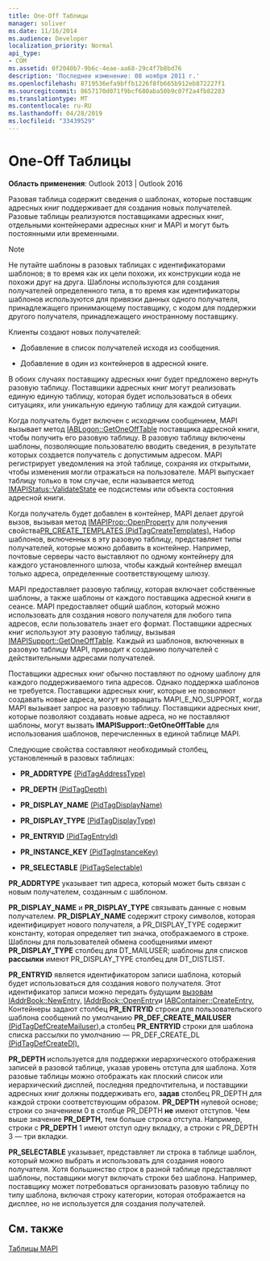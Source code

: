 ```yaml
---
title: One-Off Таблицы
manager: soliver
ms.date: 11/16/2014
ms.audience: Developer
localization_priority: Normal
api_type:
- COM
ms.assetid: 0f2040b7-9b6c-4eae-aa68-29c4f7b8bd76
description: 'Последнее изменение: 08 ноября 2011 г.'
ms.openlocfilehash: 8719536efa9bffb1226f8fb665b912eb872227f1
ms.sourcegitcommit: 8657170d071f9bcf680aba50b9c07f2a4fb82283
ms.translationtype: MT
ms.contentlocale: ru-RU
ms.lasthandoff: 04/28/2019
ms.locfileid: "33439529"
---
```

# <a name="one-off-tables"></a>One-Off Таблицы

**Область применения**: Outlook 2013 | Outlook 2016 
  
Разовая таблица содержит сведения о шаблонах, которые поставщик адресных книг поддерживает для создания новых получателей. Разовые таблицы реализуются поставщиками адресных книг, отдельными контейнерами адресных книг и MAPI и могут быть постоянными или временными. 
  
> [!NOTE]
> Не путайте шаблоны в разовых таблицах с идентификаторами шаблонов; в то время как их цели похожи, их конструкции кода не похожи друг на друга. Шаблоны используются для создания получателей определенного типа, в то время как идентификаторы шаблонов используются для привязки данных одного получателя, принадлежащего принимающему поставщику, с кодом для поддержки другого получателя, принадлежащего иностранному поставщику. 
  
Клиенты создают новых получателей:
  
- Добавление в список получателей исходя из сообщения.
    
- Добавление в один из контейнеров в адресной книге.
    
В обоих случаях поставщику адресных книг будет предложено вернуть разовую таблицу. Поставщики адресных книг могут реализовать единую единую таблицу, которая будет использоваться в обеих ситуациях, или уникальную единую таблицу для каждой ситуации. 
  
Когда получатель будет включен с исходячим сообщением, MAPI вызывает метод [IABLogon::GetOneOffTable](iablogon-getoneofftable.md) поставщика адресной книги, чтобы получить его разовую таблицу. В разовую таблицу включены шаблоны, позволяющие пользователю вводить сведения, в результате которых создается получатель с допустимым адресом. MAPI регистрирует уведомления на этой таблице, сохраняя их открытыми, чтобы изменения могли отражаться на пользователе. MAPI выпускает таблицу только в том случае, если называется метод [IMAPIStatus::ValidateState](imapistatus-validatestate.md) ее подсистемы или объекта состояния адресной книги. 
  
Когда получатель будет добавлен в контейнер, MAPI делает другой вызов, вызывая метод [IMAPIProp::OpenProperty](imapiprop-openproperty.md) для получения свойства[PR_CREATE_TEMPLATES (PidTagCreateTemplates).](pidtagcreatetemplates-canonical-property.md)  Набор шаблонов, включенных в эту разовую таблицу, представляет типы получателей, которые можно добавить в контейнер. Например, почтовые серверы часто выставляют по одному контейнеру для каждого установленного шлюза, чтобы каждый контейнер вмещал только адреса, определенные соответствующему шлюзу.
  
MAPI предоставляет разовую таблицу, которая включает собственные шаблоны, а также шаблоны от каждого поставщика адресной книги в сеансе. MAPI предоставляет общий шаблон, который можно использовать для создания нового получателя для любого типа адресов, если пользователь знает его формат. Поставщики адресных книг используют эту разовую таблицу, вызывая [IMAPISupport::GetOneOffTable](imapisupport-getoneofftable.md). Каждый из шаблонов, включенных в разовую таблицу MAPI, приводит к созданию получателей с действительными адресами получателей.
  
Поставщики адресных книг обычно поставляют по одному шаблону для каждого поддерживаемого типа адресов. Однако поддержка шаблонов не требуется. Поставщики адресных книг, которые не позволяют создавать новые адреса, могут возвращать MAPI_E_NO_SUPPORT, когда MAPI вызывает запрос на разовую таблицу. Поставщики адресных книг, которые позволяют создавать новые адреса, но не поставляют шаблоны, могут вызвать **IMAPISupport::GetOneOffTable** для использования шаблонов, перечисленных в единой таблице MAPI. 
  
Следующие свойства составляют необходимый столбец, установленный в разовых таблицах:
  
- **PR_ADDRTYPE** [(PidTagAddressType)](pidtagaddresstype-canonical-property.md)
    
- **PR_DEPTH** [(PidTagDepth)](pidtagdepth-canonical-property.md)
    
- **PR_DISPLAY_NAME** [(PidTagDisplayName)](pidtagdisplayname-canonical-property.md)
    
- **PR_DISPLAY_TYPE** [(PidTagDisplayType)](pidtagdisplaytype-canonical-property.md)
    
- **PR_ENTRYID** [(PidTagEntryId)](pidtagentryid-canonical-property.md)
    
- **PR_INSTANCE_KEY** [(PidTagInstanceKey)](pidtaginstancekey-canonical-property.md)
    
- **PR_SELECTABLE** [(PidTagSelectable)](pidtagselectable-canonical-property.md)
    
 **PR_ADDRTYPE** указывает тип адреса, который может быть связан с новым получателем, созданным с шаблоном. 
  
 **PR_DISPLAY_NAME** и **PR_DISPLAY_TYPE** связывать данные с новым получателем. **PR_DISPLAY_NAME** содержит строку символов, которая идентифицирует  нового получателя, а PR_DISPLAY_TYPE содержит константу, которая определяет тип значка, отображаемого в строке. Шаблоны для пользователей обмена сообщениями имеют **PR_DISPLAY_TYPE** столбец для DT_MAILUSER; шаблоны для списков **рассылки** имеют PR_DISPLAY_TYPE столбец для DT_DISTLIST. 
  
 **PR_ENTRYID** является идентификатором записи шаблона, который будет использоваться для создания нового получателя. Этот идентификатор записи можно передать будущим [вызовам IAddrBook::NewEntry,](iaddrbook-newentry.md) [IAddrBook::OpenEntry](iaddrbook-openentry.md)и [IABContainer::CreateEntry.](iabcontainer-createentry.md) Контейнеры задают столбец **PR_ENTRYID** строки для пользовательского шаблона сообщений по умолчанию **PR_DEF_CREATE_MAILUSER** [(PidTagDefCreateMailuser),](pidtagdefcreatemailuser-canonical-property.md)а столбец **PR_ENTRYID**  строки для шаблона списка рассылки по умолчанию — PR_DEF_CREATE_DL [(PidTagDefCreateDl).](pidtagdefcreatedl-canonical-property.md) 
  
 **PR_DEPTH** используется для поддержки иерархического отображения записей в разовой таблице, указав уровень отступа для шаблона. Хотя разовые таблицы можно отображать как плоский список или иерархический дисплей, последняя предпочтительна, и поставщики адресных книг должны поддерживать его, **задав** столбец PR_DEPTH для каждой строки соответствующим образом. **PR_DEPTH** нулевой основе; строки со значением 0 в столбце PR_DEPTH **не** имеют отступов. Чем выше значение **PR_DEPTH,** тем больше строка отступа. Например, строки с **PR_DEPTH** 1 имеют отступ одну вкладку,  а строки с PR_DEPTH 3 — три вкладки. 
  
 **PR_SELECTABLE** указывает, представляет ли строка в таблице шаблон, который можно выбрать и использовать для создания нового получателя. Хотя большинство строк в разной таблице представляют шаблоны, поставщики могут включать строки без шаблона. Например, поставщику может потребоваться организовать разовую таблицу по типу шаблона, включая строку категории, которая отображается на дисплее, но не используется для создания получателей. 
  
## <a name="see-also"></a>См. также



[Таблицы MAPI](mapi-tables.md)

